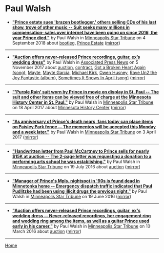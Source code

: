 # Paul Walsh

 - [**"Prince estate sues 'brazen bootlegger,' others selling CDs of his last show, trove of other music -- Suit seeks many millions in compensation; sales over internet have been going on since 2016, the year Prince died."**](http://www.startribune.com/prince-estate-sues-brazen-bootlegger-others-selling-cds-of-his-last-show-trove-of-other-music/492422931/) by Paul Walsh in [Minneapolis Star Tribune](http://www.startribune.com/) on 4 September 2018 about [bootleg](../../topics/bootleg/index.md), [Prince Estate](../../topics/prince-estate/index.md) ([mirror](https://web.archive.org/web/*/http://www.startribune.com/prince-estate-sues-brazen-bootlegger-others-selling-cds-of-his-last-show-trove-of-other-music/492422931/))

----

 - [**"Auction offers never-released Prince recordings, guitar, ex’s wedding dress"**](https://apnews.com/a37b4dffd41e4f0aa89ed41ee05e4185) by Paul Walsh in [Associated Press News](https://apnews.com/) on 5 November 2017 about [auction](../../topics/auction/index.md), [contract](../../topics/contract/index.md), [Got a Broken Heart Again (song)](../../topics/song/got-a-broken-heart-again/index.md), [Mayte](../../topics/mayte/index.md), [Mayte Garcia](../../topics/mayte-garcia/index.md), [Michael Kirk](../../topics/michael-kirk/index.md), [Owen Husney](../../topics/owen-husney/index.md), [Rave Un2 the Joy Fantastic (album)](../../topics/album/rave-un2-the-joy-fantastic/index.md), [Sometimes It Snows In April (song)](../../topics/song/sometimes-it-snows-in-april/index.md) ([mirror](https://web.archive.org/web/*/https://apnews.com/a37b4dffd41e4f0aa89ed41ee05e4185))

----

 - [**"'Purple Rain' suit worn by Prince in movie on display in St. Paul -- The suit and other items can be viewed free of charge at the Minnesota History Center in St. Paul."**](http://www.startribune.com/purple-rain-suit-worn-by-prince-in-movie-goes-on-display-starting-today/419713513/) by Paul Walsh in [Minneapolis Star Tribune](http://www.startribune.com/) on 18 April 2017 about [Minnesota History Center](../../topics/minnesota-history-center/index.md) ([mirror](https://web.archive.org/web/*/http://www.startribune.com/purple-rain-suit-worn-by-prince-in-movie-goes-on-display-starting-today/419713513/))

----

 - [**"As anniversary of Prince's death nears, fans today can place items on Paisley Park fence -- The mementos will be accepted this Monday and a week later."**](http://www.startribune.com/as-anniversary-of-prince-s-death-nears-fans-today-can-place-items-on-paisley-park-fence/417950323/) by Paul Walsh in [Minneapolis Star Tribune](http://www.startribune.com/) on 3 April 2017 ([mirror](https://web.archive.org/web/*/http://www.startribune.com/as-anniversary-of-prince-s-death-nears-fans-today-can-place-items-on-paisley-park-fence/417950323/))

----

 - [**"Handwritten letter from Paul McCartney to Prince sells for nearly $15K at auction -- The 2-page letter was requesting a donation to a performing arts school he was establishing."**](http://www.startribune.com/handwritten-letter-from-paul-mccartney-to-prince-sells-for-nearly-15k-at-auction/387473981/) by Paul Walsh in [Minneapolis Star Tribune](http://www.startribune.com/) on 19 July 2016 about [auction](../../topics/auction/index.md) ([mirror](https://web.archive.org/web/*/http://www.startribune.com/handwritten-letter-from-paul-mccartney-to-prince-sells-for-nearly-15k-at-auction/387473981/))

----

 - [**"Manager of Prince's Mpls. nightspot in '90s is found dead in Minnetonka home -- Emergency dispatch traffic indicated that Paul Pudlitzke had been using illicit drugs the previous night."**](http://www.startribune.com/manager-of-prince-s-mpls-nightspot-in-90s-is-found-dead-in-minnetonka-home/383550761/) by Paul Walsh in [Minneapolis Star Tribune](http://www.startribune.com/) on 19 June 2016 ([mirror](https://web.archive.org/web/*/http://www.startribune.com/manager-of-prince-s-mpls-nightspot-in-90s-is-found-dead-in-minnetonka-home/383550761/))

----

 - [**"Auction offers never-released Prince recordings, guitar, ex's wedding dress -- Never-released recordings, her engagement ring and wedding ring among the items, as well as a guitar Prince used early in his career."**](http://www.startribune.com/prince-s-ex-wife-first-manager-putting-prized-memorabilia-up-for-auction/371654961/) by Paul Walsh in [Minneapolis Star Tribune](http://www.startribune.com/) on 10 March 2016 about [auction](../../topics/auction/index.md) ([mirror](https://web.archive.org/web/*/http://www.startribune.com/prince-s-ex-wife-first-manager-putting-prized-memorabilia-up-for-auction/371654961/))

----

[Home](../)
